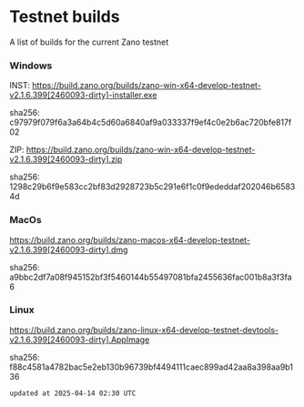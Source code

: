 # Testnet builds

A list of builds for the current Zano testnet

### Windows

INST: https://build.zano.org/builds/zano-win-x64-develop-testnet-v2.1.6.399[2460093-dirty]-installer.exe

sha256: c97979f079f6a3a64b4c5d60a6840af9a033337f9ef4c0e2b6ac720bfe817f02

ZIP: https://build.zano.org/builds/zano-win-x64-develop-testnet-v2.1.6.399[2460093-dirty].zip

sha256: 1298c29b6f9e583cc2bf83d2928723b5c291e6f1c0f9ededdaf202046b65834d

### MacOs

https://build.zano.org/builds/zano-macos-x64-develop-testnet-v2.1.6.399[2460093-dirty].dmg

sha256: a9bbc2df7a08f945152bf3f5460144b55497081bfa2455636fac001b8a3f3fa6

### Linux

https://build.zano.org/builds/zano-linux-x64-develop-testnet-devtools-v2.1.6.399[2460093-dirty].AppImage

sha256: f88c4581a4782bac5e2eb130b96739bf4494111caec899ad42aa8a398aa9b136


```
updated at 2025-04-14 02:30 UTC
```
